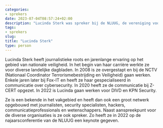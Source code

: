 ```yaml
---
categories:
- sprekers
date: 2023-07-04T08:57:24+02:00
description: "Lucinda Sterk was spreker bij de NLUUG, de vereniging voor open systemen en open standaarden. Lees meer over deze spreker."
tags:
- sprekers
slug:
title: "Lucinda Sterk"
type: person
---
```


Lucinda Sterk heeft journalistieke roots en jarenlange ervaring op het gebied van nationale veiligheid. In het begin van haar carrière werkte ze voor diverse landelijke dagbladen. In 2008 is ze overgestapt en bij de NCTV (Nationaal Coordinator Terrorismebestrijding en Veiligheid) gaan werken. Enkele jaren later bij Fox-IT en heeft ze haar gespecialiseerd in communicatie over cybersecurity. In 2020 heeft ze de communicatie bij Z-CERT opgezet. In 2022 is Lucinda gaan werken voor DIVD en KPN Security.

Ze is een bekende in het vakgebied en heeft dan ook een groot netwerk opgebouwd met journalisten, security specialisten, hackers, communicatieprofessionals en wetenschappers. Naast aanspreekpunt voor de diverse organisaties is ze ook spreker. Zo heeft ze in 2022 op de najaarsconferentie van de NLUUG een keynote gegeven.

